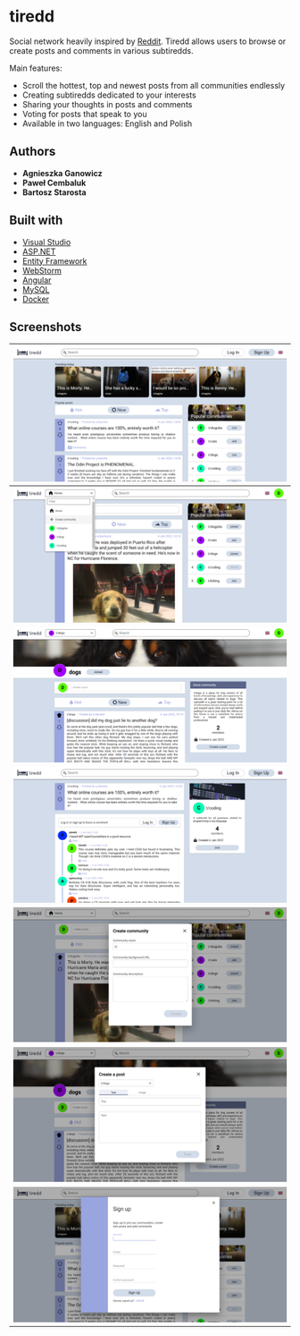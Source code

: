 # tiredd

Social network heavily inspired by [Reddit](https://www.reddit.com/). Tiredd allows users to browse or create posts and comments
in various subtiredds. 

Main features:

* Scroll the hottest, top and newest posts from all communities endlessly
* Creating subtiredds dedicated to your interests
* Sharing your thoughts in posts and comments
* Voting for posts that speak to you
* Available in two languages: English and Polish

## Authors

* **Agnieszka Ganowicz**
* **Paweł Cembaluk**
* **Bartosz Starosta**

## Built with

* [Visual Studio](https://visualstudio.microsoft.com/)
* [ASP.NET](https://dotnet.microsoft.com/en-us/apps/aspnet)
* [Entity Framework](https://docs.microsoft.com/en-us/ef/)
* [WebStorm](https://www.jetbrains.com/webstorm/)
* [Angular](https://angular.io/)
* [MySQL](https://www.mysql.com/)
* [Docker](https://www.docker.com/)

## Screenshots

| <img src="screenshots/homenotloggedin.png"> |
|:----------------------------------------:|
| <img src="screenshots/homeloggedin.png"> |
| <img src="screenshots/subtiredd.png"> |
| <img src="screenshots/postandcomments.png"> |
| <img src="screenshots/createcommunity.png"> |
| <img src="screenshots/createpost.png"> |
| <img src="screenshots/register.png"> |